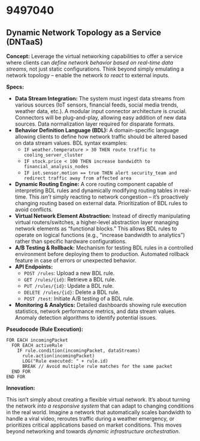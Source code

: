 # 9497040

## Dynamic Network Topology as a Service (DNTaaS)

**Concept:** Leverage the virtual networking capabilities to offer a service where clients can *define network behavior based on real-time data streams*, not just static configurations. Think beyond simply emulating a network topology – enable the network *to react* to external inputs.

**Specs:**

*   **Data Stream Integration:**  The system must ingest data streams from various sources (IoT sensors, financial feeds, social media trends, weather data, etc.). A modular input connector architecture is crucial.  Connectors will be plug-and-play, allowing easy addition of new data sources.  Data normalization layer required for disparate formats.
*   **Behavior Definition Language (BDL):** A domain-specific language allowing clients to define how network traffic should be altered based on data stream values.  BDL syntax examples:
    *   `IF weather.temperature > 30 THEN route traffic to cooling_server_cluster`
    *   `IF stock.price < 100 THEN increase bandwidth to financial_analysis_nodes`
    *   `IF iot.sensor.motion == true THEN alert security_team and redirect traffic away from affected area`
*   **Dynamic Routing Engine:**  A core routing component capable of interpreting BDL rules and dynamically modifying routing tables in real-time. This *isn’t* simply reacting to network congestion – it’s proactively changing routing based on external data. Prioritization of BDL rules to avoid conflicts.
*   **Virtual Network Element Abstraction:**  Instead of directly manipulating virtual routers/switches, a higher-level abstraction layer managing network elements as “functional blocks.” This allows BDL rules to operate on logical functions (e.g., “increase bandwidth to analytics”) rather than specific hardware configurations.
*   **A/B Testing & Rollback:**  Mechanism for testing BDL rules in a controlled environment before deploying them to production. Automated rollback feature in case of errors or unexpected behavior.
*   **API Endpoints:**
    *   `POST /rules`:  Upload a new BDL rule.
    *   `GET /rules/{id}`:  Retrieve a BDL rule.
    *   `PUT /rules/{id}`:  Update a BDL rule.
    *   `DELETE /rules/{id}`:  Delete a BDL rule.
    *   `POST /test`: Initiate A/B testing of a BDL rule.
*   **Monitoring & Analytics:** Detailed dashboards showing rule execution statistics, network performance metrics, and data stream values.  Anomaly detection algorithms to identify potential issues.

**Pseudocode (Rule Execution):**

```
FOR EACH incomingPacket
  FOR EACH activeRule
    IF rule.condition(incomingPacket, dataStreams)
      rule.action(incomingPacket)
      LOG("Rule executed: " + rule.id)
      BREAK // Avoid multiple rule matches for the same packet
  END FOR
END FOR
```

**Innovation:**

This isn’t simply about creating a flexible virtual network. It’s about turning the network *into a responsive system* that can adapt to changing conditions in the real world.  Imagine a network that automatically scales bandwidth to handle a viral video, reroutes traffic during a weather emergency, or prioritizes critical applications based on market conditions. This moves beyond networking and towards *dynamic infrastructure orchestration*.